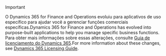 > [!IMPORTANT]
> <span data-ttu-id="bf517-101">O Dynamics 365 for Finance and Operations evoluiu para aplicativos de uso específico para ajudar você a gerenciar funções comerciais específicas.</span><span class="sxs-lookup"><span data-stu-id="bf517-101">Dynamics 365 for Finance and Operations has evolved into purpose-built applications to help you manage specific business functions.</span></span> <span data-ttu-id="bf517-102">Para obter mais informações sobre essas alterações, consulte [Guia de licenciamento do Dynamics 365](https://go.microsoft.com/fwlink/?LinkId=866544).</span><span class="sxs-lookup"><span data-stu-id="bf517-102">For more information about these changes, see [Dynamics 365 Licensing Guide](https://go.microsoft.com/fwlink/?LinkId=866544).</span></span>
 
